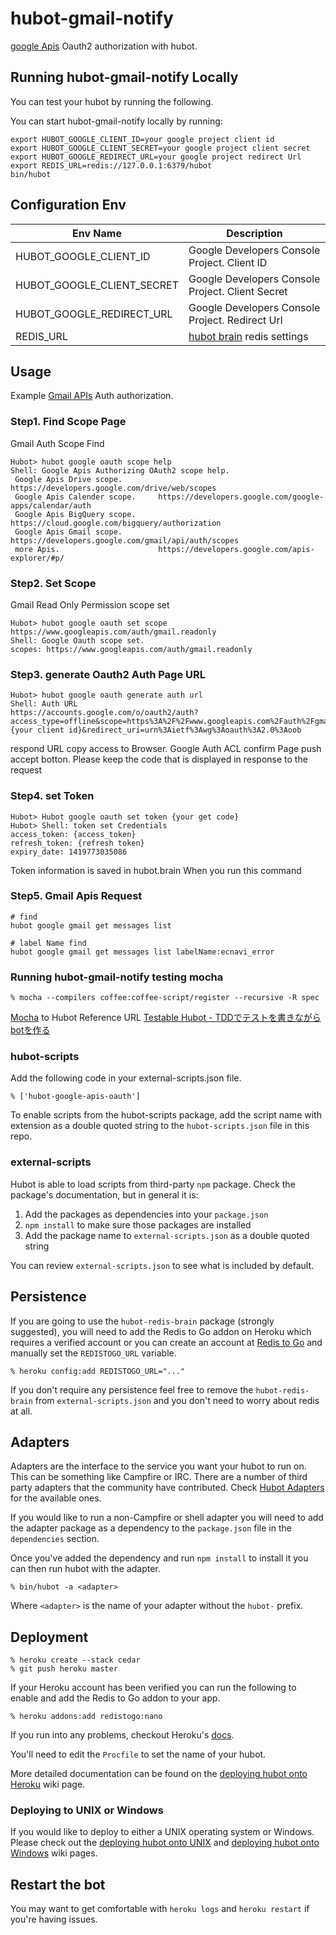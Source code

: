 # hubot-gmail-notify

[google Apis](https://code.google.com/apis/console/) Oauth2 authorization with hubot.

## Running hubot-gmail-notify Locally

You can test your hubot by running the following.

You can start hubot-gmail-notify locally by running:

```shell
export HUBOT_GOOGLE_CLIENT_ID=your google project client id
export HUBOT_GOOGLE_CLIENT_SECRET=your google project client secret
export HUBOT_GOOGLE_REDIRECT_URL=your google project redirect Url
export REDIS_URL=redis://127.0.0.1:6379/hubot
bin/hubot
```


## Configuration Env


| Env Name | Description |
|---|---|
| HUBOT_GOOGLE_CLIENT_ID | Google Developers Console Project. Client ID |
| HUBOT_GOOGLE_CLIENT_SECRET | Google Developers Console Project. Client Secret |
| HUBOT_GOOGLE_REDIRECT_URL  | Google Developers Console Project. Redirect Url |
| REDIS_URL                  | [hubot brain](https://github.com/github/hubot/blob/master/docs/scripting.md#persistence) redis settings|

## Usage

Example [Gmail APIs](https://developers.google.com/gmail/api/?hl=ja) Auth authorization.

### Step1. Find Scope Page

Gmail Auth Scope Find

```
Hubot> hubot google oauth scope help
Shell: Google Apis Authorizing OAuth2 scope help.
 Google Apis Drive scope.        https://developers.google.com/drive/web/scopes
 Google Apis Calender scope.     https://developers.google.com/google-apps/calendar/auth
 Google Apis BigQuery scope.     https://cloud.google.com/bigquery/authorization
 Google Apis Gmail scope.        https://developers.google.com/gmail/api/auth/scopes
 more Apis.                      https://developers.google.com/apis-explorer/#p/
```

### Step2. Set Scope

Gmail Read Only Permission scope set

```
Hubot> hubot google oauth set scope https://www.googleapis.com/auth/gmail.readonly
Shell: Google Oauth scope set.
scopes: https://www.googleapis.com/auth/gmail.readonly
```

### Step3. generate Oauth2 Auth Page URL

```
Hubot> hubot google oauth generate auth url
Shell: Auth URL
https://accounts.google.com/o/oauth2/auth?access_type=offline&scope=https%3A%2F%2Fwww.googleapis.com%2Fauth%2Fgmail.readonly&response_type=code&client_id={your client id}&redirect_uri=urn%3Aietf%3Awg%3Aoauth%3A2.0%3Aoob
```

respond URL copy access to Browser. Google Auth ACL confirm Page push accept botton. Please keep the code that is displayed in response to the request

### Step4. set Token

```
Hubot> Hubot google oauth set token {your get code}
Hubot> Shell: token set Credentials
access_token: {access_token}
refresh_token: {refresh token}
expiry_date: 1419773035086
```

Token information is saved in hubot.brain When you run this command

### Step5. Gmail Apis Request

```shell
# find
hubot google gmail get messages list

# label Name find
hubot google gmail get messages list labelName:ecnavi_error
```

### Running hubot-gmail-notify testing mocha

    % mocha --compilers coffee:coffee-script/register --recursive -R spec

[Mocha](http://mochajs.org/) to Hubot Reference URL [Testable Hubot - TDDでテストを書きながらbotを作る](http://devlog.forkwell.com/2014/10/28/testable-hubot-tdddetesutowoshu-kinagarabotwozuo-ru/)

### hubot-scripts

Add the following code in your external-scripts.json file.

	% ['hubot-google-apis-oauth']
To enable scripts from the hubot-scripts package, add the script name with
extension as a double quoted string to the `hubot-scripts.json` file in this
repo.

[hubot-scripts]: https://github.com/github/hubot-scripts

### external-scripts

Hubot is able to load scripts from third-party `npm` package. Check the package's documentation, but in general it is:

1. Add the packages as dependencies into your `package.json`
2. `npm install` to make sure those packages are installed
3. Add the package name to `external-scripts.json` as a double quoted string

You can review `external-scripts.json` to see what is included by default.

##  Persistence

If you are going to use the `hubot-redis-brain` package
(strongly suggested), you will need to add the Redis to Go addon on Heroku which requires a verified
account or you can create an account at [Redis to Go][redistogo] and manually
set the `REDISTOGO_URL` variable.

    % heroku config:add REDISTOGO_URL="..."

If you don't require any persistence feel free to remove the
`hubot-redis-brain` from `external-scripts.json` and you don't need to worry
about redis at all.

[redistogo]: https://redistogo.com/

## Adapters

Adapters are the interface to the service you want your hubot to run on. This
can be something like Campfire or IRC. There are a number of third party
adapters that the community have contributed. Check
[Hubot Adapters][hubot-adapters] for the available ones.

If you would like to run a non-Campfire or shell adapter you will need to add
the adapter package as a dependency to the `package.json` file in the
`dependencies` section.

Once you've added the dependency and run `npm install` to install it you can
then run hubot with the adapter.

    % bin/hubot -a <adapter>

Where `<adapter>` is the name of your adapter without the `hubot-` prefix.

[hubot-adapters]: https://github.com/github/hubot/blob/master/docs/adapters.md

## Deployment

    % heroku create --stack cedar
    % git push heroku master

If your Heroku account has been verified you can run the following to enable
and add the Redis to Go addon to your app.

    % heroku addons:add redistogo:nano

If you run into any problems, checkout Heroku's [docs][heroku-node-docs].

You'll need to edit the `Procfile` to set the name of your hubot.

More detailed documentation can be found on the
[deploying hubot onto Heroku][deploy-heroku] wiki page.

### Deploying to UNIX or Windows

If you would like to deploy to either a UNIX operating system or Windows.
Please check out the [deploying hubot onto UNIX][deploy-unix] and
[deploying hubot onto Windows][deploy-windows] wiki pages.

[heroku-node-docs]: http://devcenter.heroku.com/articles/node-js
[deploy-heroku]: https://github.com/github/hubot/blob/master/docs/deploying/heroku.md
[deploy-unix]: https://github.com/github/hubot/blob/master/docs/deploying/unix.md
[deploy-windows]: https://github.com/github/hubot/blob/master/docs/deploying/unix.md

## Restart the bot

You may want to get comfortable with `heroku logs` and `heroku restart`
if you're having issues.
